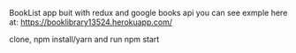 BookList app buit with redux and google books api
you can see exmple here at:
https://booklibrary13524.herokuapp.com/

clone, npm install/yarn
and run npm start
